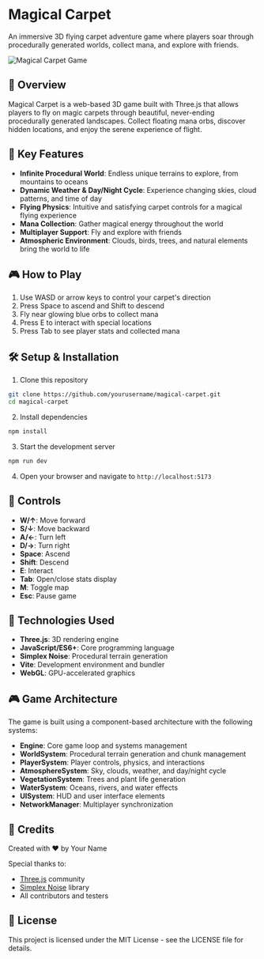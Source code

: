 # Magical Carpet

An immersive 3D flying carpet adventure game where players soar through procedurally generated worlds, collect mana, and explore with friends.

![Magical Carpet Game](docs/images/screenshot.png)

## 🌟 Overview

Magical Carpet is a web-based 3D game built with Three.js that allows players to fly on magic carpets through beautiful, never-ending procedurally generated landscapes. Collect floating mana orbs, discover hidden locations, and enjoy the serene experience of flight.

## 🚀 Key Features

- **Infinite Procedural World**: Endless unique terrains to explore, from mountains to oceans
- **Dynamic Weather & Day/Night Cycle**: Experience changing skies, cloud patterns, and time of day
- **Flying Physics**: Intuitive and satisfying carpet controls for a magical flying experience
- **Mana Collection**: Gather magical energy throughout the world
- **Multiplayer Support**: Fly and explore with friends
- **Atmospheric Environment**: Clouds, birds, trees, and natural elements bring the world to life

## 🎮 How to Play

1. Use WASD or arrow keys to control your carpet's direction
2. Press Space to ascend and Shift to descend
3. Fly near glowing blue orbs to collect mana
4. Press E to interact with special locations
5. Press Tab to see player stats and collected mana

## 🛠️ Setup & Installation

1. Clone this repository
```bash
git clone https://github.com/yourusername/magical-carpet.git
cd magical-carpet
```

2. Install dependencies
```bash
npm install
```

3. Start the development server
```bash
npm run dev
```

4. Open your browser and navigate to `http://localhost:5173`

## 🔧 Controls

- **W/↑**: Move forward
- **S/↓**: Move backward
- **A/←**: Turn left
- **D/→**: Turn right
- **Space**: Ascend
- **Shift**: Descend
- **E**: Interact
- **Tab**: Open/close stats display
- **M**: Toggle map
- **Esc**: Pause game

## 🧰 Technologies Used

- **Three.js**: 3D rendering engine
- **JavaScript/ES6+**: Core programming language
- **Simplex Noise**: Procedural terrain generation
- **Vite**: Development environment and bundler
- **WebGL**: GPU-accelerated graphics

## 🎮 Game Architecture

The game is built using a component-based architecture with the following systems:

- **Engine**: Core game loop and systems management
- **WorldSystem**: Procedural terrain generation and chunk management
- **PlayerSystem**: Player controls, physics, and interactions
- **AtmosphereSystem**: Sky, clouds, weather, and day/night cycle
- **VegetationSystem**: Trees and plant life generation
- **WaterSystem**: Oceans, rivers, and water effects
- **UISystem**: HUD and user interface elements
- **NetworkManager**: Multiplayer synchronization

## 🙌 Credits

Created with ❤️ by Your Name

Special thanks to:
- [Three.js](https://threejs.org/) community
- [Simplex Noise](https://github.com/jwagner/simplex-noise) library
- All contributors and testers

## 📄 License

This project is licensed under the MIT License - see the LICENSE file for details.
